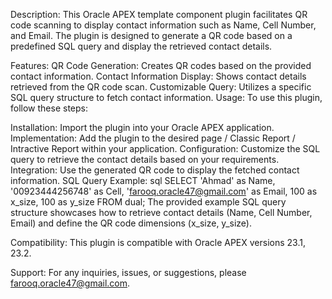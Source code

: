 Description:
This Oracle APEX template component plugin facilitates QR code scanning to display contact information such as Name, Cell Number, and Email. The plugin is designed to generate a QR code based on a predefined SQL query and display the retrieved contact details.

Features:
QR Code Generation: Creates QR codes based on the provided contact information.
Contact Information Display: Shows contact details retrieved from the QR code scan.
Customizable Query: Utilizes a specific SQL query structure to fetch contact information.
Usage:
To use this plugin, follow these steps:

Installation: Import the plugin into your Oracle APEX application.
Implementation: Add the plugin to the desired page / Classic Report / Intractive Report within your application.
Configuration: Customize the SQL query to retrieve the contact details based on your requirements.
Integration: Use the generated QR code to display the fetched contact information.
SQL Query Example:
sql
SELECT 'Ahmad' as Name,
       '00923444256748' as Cell,
       'farooq.oracle47@gmail.com' as Email,
       100 as x_size,
       100 as y_size
FROM dual;
The provided example SQL query structure showcases how to retrieve contact details (Name, Cell Number, Email) and define the QR code dimensions (x_size, y_size).

Compatibility:
This plugin is compatible with Oracle APEX versions 23.1, 23.2.

Support:
For any inquiries, issues, or suggestions, please farooq.oracle47@gmail.com.
